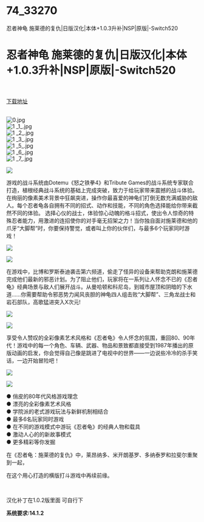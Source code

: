 # 74_33270
忍者神龟 施莱德的复仇|日版汉化|本体+1.0.3升补|NSP|原版|-Switch520
# 忍者神龟 施莱德的复仇|日版汉化|本体+1.0.3升补|NSP|原版|-Switch520
 <br/></br>
[下载地址](https://www.switch520.cc/article/33270 "下载地址")
<br/></br>

<p><img title="0.jpg" src="https://www.switch520.cc/muke_img/2022_06_15_8b66980c18990.jpg" alt="0.jpg"><br>
<img title="1 _1_.jpg" src="https://www.switch520.cc/muke_img/2022_06_15_8b6093a9236e5.jpg" alt="1 _1_.jpg"><br>
<img title="1 _2_.jpg" src="https://www.switch520.cc/muke_img/2022_06_15_fe7736412bf1f.jpg" alt="1 _2_.jpg"><br>
<img title="1 _3_.jpg" src="https://www.switch520.cc/muke_img/2022_06_15_5a49d9136f975.jpg" alt="1 _3_.jpg"><br>
<img title="1 _5_.jpg" src="https://www.switch520.cc/muke_img/2022_06_15_c4c14fcbc50da.jpg" alt="1 _5_.jpg"><br>
<img title="1 _6_.jpg" src="https://www.switch520.cc/muke_img/2022_06_15_283896946778e.jpg" alt="1 _6_.jpg"><br>
<img title="1 _7_.jpg" src="https://www.switch520.cc/muke_img/2022_06_15_6ea93b15f5a2b.jpg" alt="1 _7_.jpg"></p>
<p><img src="https://cdn.cloudflare.steamstatic.com/steam/apps/1361510/extras/TitresSteam_ZH_1.png?t=1655123381"></p>
<p>游戏的战斗系统由Dotemu《怒之铁拳4》和Tribute Games的战斗系统专家联合打造，植根经典战斗系统的基础上完成突破，致力于给玩家带来震撼的战斗体验。在绚丽的像素美术背景中狂飙突进，操作你最喜爱的神龟们打倒无数充满威胁的敌人。每个忍者龟各自拥有不同的招式、动作和技能，不同的角色选择能给你带来截然不同的体验。 选择心仪的战士，体验惊心动魄的格斗招式，使出令人惊奇的特殊忍者能力，用激进的连招使你的对手毫无招架之力！当你独自面对施莱德和他的爪牙“大脚帮”时，你要保持警觉，或者叫上你的伙伴们，与最多6个玩家同时游戏！</p>
<p><img src="https://cdn.cloudflare.steamstatic.com/steam/apps/1361510/extras/GIF1V3.gif?t=1655123381"></p>
<p><img src="https://cdn.cloudflare.steamstatic.com/steam/apps/1361510/extras/TitresSteam_ZH_2.png?t=1655123381"></p>
<p>在游戏中，比博和罗斯泰迪袭击第六频道，偷走了怪异的设备来帮助克朗和施莱德完成他们最新的邪恶计划。为了阻止他们，玩家将在一系列让人怀念不已的《忍者龟》经典场景与敌人们展开战斗。从曼哈顿和科尼岛，到城市屋顶和阴暗的下水道……你需要帮助令邪恶势力闻风丧胆的神龟四人组击败“大脚帮”、三角龙战士和岩石部队，高歌猛进突入X次元!</p>
<p><img src="https://cdn.cloudflare.steamstatic.com/steam/apps/1361510/extras/GIF2V2.gif?t=1655123381"></p>
<p><img src="https://cdn.cloudflare.steamstatic.com/steam/apps/1361510/extras/TitresSteam_ZH_3.png?t=1655123381"></p>
<p>享受令人赞叹的全彩像素艺术风格和《忍者龟》令人怀念的氛围，重回80、90年代！游戏中的每一个角色、车辆、武器、物品和景致都直接受到1987年播出的原版动画的启发，你会觉得自己像是跳进了电视中的世界——一边说些冷冷的杀手笑话，一边开始冒险吧！</p>
<p><img src="https://cdn.cloudflare.steamstatic.com/steam/apps/1361510/extras/GIF3V2.gif?t=1655123381"></p>
<p><img src="https://cdn.cloudflare.steamstatic.com/steam/apps/1361510/extras/TitresSteam_ZH_4.png?t=1655123381"></p>
<p>● 俏皮的80年代风格游戏理念<br>
● 漂亮的全彩像素艺术风格<br>
● 学院派的老式游戏玩法与新鲜机制相结合<br>
● 最多6名玩家同时游戏<br>
● 在不同的游戏模式中游玩《忍者龟》的经典人物和载具<br>
● 激动人心的的新故事模式<br>
● 更多精彩等你发掘</p>
<p>在《忍者龟：施莱德的复仇》中，莱昂纳多、米开朗基罗、多纳泰罗和拉斐尔重聚到一起，</p>
<p>在这个用心打造的横版打斗游戏中再续前缘。</p>
<p>&nbsp;</p>
<p>汉化补丁在1.0.2版里面 可自行下</p>
<p><strong>系统要求:14.1.2</strong></p>



